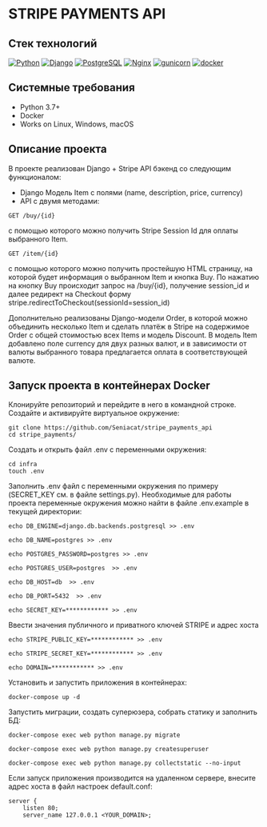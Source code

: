 # STRIPE PAYMENTS API

## Стек технологий
[![Python](https://img.shields.io/badge/-Python-464646?style=flat-square&logo=Python)](https://www.python.org/)
[![Django](https://img.shields.io/badge/-Django-464646?style=flat-square&logo=Django)](https://www.djangoproject.com/)
[![PostgreSQL](https://img.shields.io/badge/-PostgreSQL-464646?style=flat-square&logo=PostgreSQL)](https://www.postgresql.org/)
[![Nginx](https://img.shields.io/badge/-NGINX-464646?style=flat-square&logo=NGINX)](https://nginx.org/ru/)
[![gunicorn](https://img.shields.io/badge/-gunicorn-464646?style=flat-square&logo=gunicorn)](https://gunicorn.org/)
[![docker](https://img.shields.io/badge/-Docker-464646?style=flat-square&logo=docker)](https://www.docker.com/)

## Системные требования
- Python 3.7+
- Docker
- Works on Linux, Windows, macOS

## Описание проекта
В проекте реализован Django + Stripe API бэкенд со следующим функционалом:
 - Django Модель Item с полями (name, description, price, currency) 
- API с двумя методами:
```
GET /buy/{id}
```
c помощью которого можно получить Stripe Session Id для оплаты выбранного Item.
```
GET /item/{id}
```
c помощью которого можно получить простейшую HTML страницу, на которой будет информация о выбранном Item и кнопка Buy. По нажатию на кнопку Buy происходит запрос на /buy/{id}, получение session_id и далее редирект на Checkout форму stripe.redirectToCheckout(sessionId=session_id)

Дополнительно реализованы Django-модели Order, в которой можно объединить несколько Item и сделать платёж в Stripe на содержимое Order c общей стоимостью всех Items и модель Discount.
В модель Item добавлено поле currency для двух разных валют, и в зависимости от валюты выбранного товара предлагается оплата в соответствующей валюте.

## Запуск проекта в контейнерах Docker
Клонируйте репозиторий и перейдите в него в командной строке.
Создайте и активируйте виртуальное окружение:
```
git clone https://github.com/Seniacat/stripe_payments_api
cd stripe_payments/
```
Cоздать и открыть файл .env с переменными окружения:
```
cd infra
touch .env
```
Заполнить .env файл с переменными окружения по примеру (SECRET_KEY см. в файле settings.py). 
Необходимые для работы проекта переменные окружения можно найти в файле .env.example в текущей директории:
```
echo DB_ENGINE=django.db.backends.postgresql >> .env

echo DB_NAME=postgres >> .env

echo POSTGRES_PASSWORD=postgres >> .env

echo POSTGRES_USER=postgres  >> .env

echo DB_HOST=db  >> .env

echo DB_PORT=5432  >> .env

echo SECRET_KEY=************ >> .env
```
Ввести значения публичного и приватного ключей STRIPE и адрес хоста 
```
echo STRIPE_PUBLIC_KEY=************ >> .env

echo STRIPE_SECRET_KEY=************ >> .env

echo DOMAIN=************ >> .env
```
Установить и запустить приложения в контейнерах:
```
docker-compose up -d
```
Запустить миграции, создать суперюзера, собрать статику и заполнить БД:
```
docker-compose exec web python manage.py migrate

docker-compose exec web python manage.py createsuperuser

docker-compose exec web python manage.py collectstatic --no-input 
```
Если запуск приложения производится на удаленном сервере, внесите адрес хоста в файл настроек default.conf:
```
server {
    listen 80;
    server_name 127.0.0.1 <YOUR_DOMAIN>;
```
